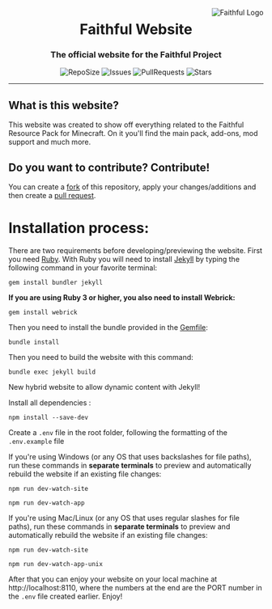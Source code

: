<a href="https://faithfulpack.net/" target="_blank"><img src="https://github.com/Faithful-Resource-Pack/Branding/blob/main/logos/transparent/256/plain_logo.png?raw=true" alt="Faithful Logo" align="right"></a>
<div align="center">
  <h1>Faithful Website</h1>
  <h3>The official website for the Faithful Project</h3>
  
  ![RepoSize](https://img.shields.io/github/repo-size/Faithful-Resource-Pack/Website?style=flat-square)
  ![Issues](https://img.shields.io/github/issues/Faithful-Resource-Pack/Website?style=flat-square)
  ![PullRequests](https://img.shields.io/github/issues-pr/Faithful-Resource-Pack/Website?style=flat-square)
  ![Stars](https://img.shields.io/github/stars/Faithful-Resource-Pack/Website?style=flat-square)
</div>

---

## What is this website?
This website was created to show off everything related to the Faithful Resource Pack for Minecraft. On it you'll find the main pack, add-ons, mod support and much more.

## Do you want to contribute? Contribute!

You can create a [fork](https://github.com/Faithful-Resource-Pack/Website/network/members) of this repository, apply your changes/additions and then create a [pull request](https://github.com/Faithful-Resource-Pack/Website/compare).

# Installation process:

There are two requirements before developing/previewing the website. First you need [Ruby](https://www.ruby-lang.org/en/downloads/). With Ruby you will need to install [Jekyll](https://jekyllrb.com/) by typing the following command in your favorite terminal:
```
gem install bundler jekyll
```
**If you are using Ruby 3 or higher, you also need to install Webrick:**
```
gem install webrick
```

Then you need to install the bundle provided in the [Gemfile](./Gemfile):
```
bundle install
```

Then you need to build the website with this command:
```
bundle exec jekyll build
```

New hybrid website to allow dynamic content with Jekyll!

Install all dependencies :
```
npm install --save-dev
```

Create a `.env` file in the root folder, following the formatting of the `.env.example` file


If you're using Windows (or any OS that uses backslashes for file paths), run these commands in **separate terminals** to preview and automatically rebuild the website if an existing file changes:
```
npm run dev-watch-site

npm run dev-watch-app
```

If you're using Mac/Linux (or any OS that uses regular slashes for file paths), run these commands in **separate terminals** to preview and automatically rebuild the website if an existing file changes:

```
npm run dev-watch-site

npm run dev-watch-app-unix
```

After that you can enjoy your website on your local machine at http://localhost:8110, where the numbers at the end are the PORT number in the `.env` file created earlier. Enjoy! 
